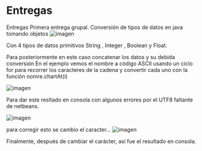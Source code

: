 # Entregas
Entregas
Primera entrega grupal.
Conversión de tipos de datos en java tomando objetos
![imagen](https://github.com/user-attachments/assets/e3a82e3d-b2d4-4dd4-8a09-f75607d720c9)


Con 4 tipos de datos primitivos
String , Integer , Boolean y Float.

Para posteriormente en este caso concatenar los datos y su debida conversión 
En el ejemplo vemos el nombre a código ASCII usando un ciclo for para recorrer los caracteres de la cadena y convertir cada uno con la función nomre.chartAt(i)

![imagen](https://github.com/user-attachments/assets/10ae1be2-7996-4ecf-aca6-458a18e1611e)


Para dar este resltado en consola con algunos errores por el UTF8 faltante de netbeans. 

![imagen](https://github.com/user-attachments/assets/42dca634-4496-4cab-a1fc-d0db0737e0b7)


para corregir esto se cambio el caracter...
![imagen](https://github.com/user-attachments/assets/aa2c5372-ae34-4fe7-b258-85b307ad371c)


Finalmente, después de cambiar el carácter, así fue el resultado en consola.
